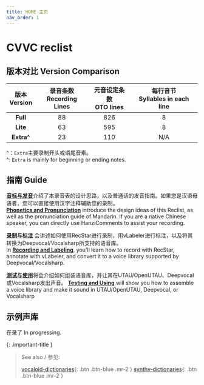 ```yaml
---
title: HOME 主页
nav_order: 1
---
```


# CVVC reclist

## 版本对比 Version Comparison

| 版本<br/>Version | 录音条数<br/>Recording Lines | 元音设定条数<br/>OTO lines | 每行音节<br/>Syllables in each line |
| :--------------------: | :--------------------------------: | :------------------------------: | :---------------------------------------: |
| **Full** | 88 | 826 | 8 |
| **Lite** | 63 | 595 | 8 |
| **Extra^** | 23 | 110 | N/A |

^：`Extra`主要录制开头或语尾音素。  
^: `Extra` is mainly for beginning or ending notes.

## 指南 Guide

[**音标与发音**](/mandarin-reclist/recording)介绍了本录音表的设计思路，以及普通话的发音指南。如果您是汉语母语者，您可以直接使用汉字注释辅助您的录制。  
[**Phonetics and Pronunciation**](/mandarin-reclist/recording) introduce the design ideas of this Reclist, as well as the pronunciation guide of Mandarin. If you are a native Chinese speaker, you can directly use HanziComments to assist your recording.   

[**录制与标注**](/mandarin-reclist/producing) 会讲述如何使用RecStar进行录制，用vLabeler进行标注，以及将其转换为Deepvocal/Vocalsharp所支持的语音库。  
In [**Recording and Labeling**](/mandarin-reclist/producing), you'll learn how to record with RecStar, annotate with vLabeler, and convert it to a voice library supported by Deepvocal/Vocalsharp.

[**测试与使用**](/mandarin-reclist/using)将会介绍如何组装语音库，并让其在UTAU/OpenUTAU、Deepvocal或Vocalsharp发出声音。
[**Testing and Using**](/mandarin-reclist/using) will show you how to assemble a voice library and make it sound in UTAU/OpenUTAU, Deepvocal, or Vocalsharp

## 示例声库

在录了 In progressing.

{: .important-title }
> See also / 参见: 
> 
> [vocaloid-dictionaries](/vocaloid-dictionaries/){: .btn .btn-blue .mr-2 }  [synthv-dictionaries](/synthv-dictionaries/){: .btn .btn-blue .mr-2 }

